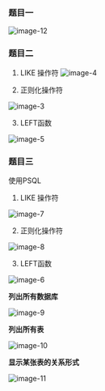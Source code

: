 ### 题目一

![image-12](https://github.com/user-attachments/assets/dacc8731-a274-4e57-8ca6-246c73c855ea)


### 题目二
1. LIKE 操作符
![image-4](https://github.com/user-attachments/assets/06303aaf-173a-4cb4-bf1b-3a1407d12c98)

2. 正则化操作符

![image-3](https://github.com/user-attachments/assets/14cac173-808d-4caf-8539-7b2b774a001c)

3. LEFT函数

![image-5](https://github.com/user-attachments/assets/299928a5-c949-4e60-82f9-02fac39dbda4)

### 题目三

使用PSQL

1. LIKE 操作符


![image-7](https://github.com/user-attachments/assets/f1c71c8d-b108-4482-9582-b3af74231f12)

2. 正则化操作符

![image-8](https://github.com/user-attachments/assets/a9a92dfe-a7db-44c7-a820-339cba07d74f)


3. LEFT函数

   
![image-6](https://github.com/user-attachments/assets/1976257a-4a7d-40e0-95c6-6a39d449d106)



**列出所有数据库**

![image-9](https://github.com/user-attachments/assets/621b1d3f-6621-4f6b-a6a8-d35decc28f4c)

**列出所有表**

![image-10](https://github.com/user-attachments/assets/4cb213cb-bb7a-4dab-907b-3f577c2a5a33)

**显示某张表的关系形式**

![image-11](https://github.com/user-attachments/assets/e77823a7-07f1-4b36-b911-a100433546cb)

